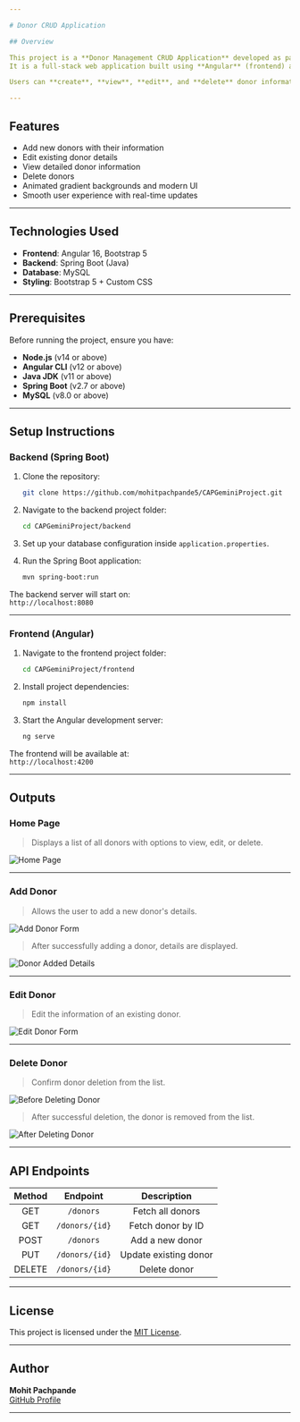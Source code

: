 ```yaml
---

# Donor CRUD Application

## Overview

This project is a **Donor Management CRUD Application** developed as part of the CAPGemini Internship.  
It is a full-stack web application built using **Angular** (frontend) and **Spring Boot** (backend), with **MySQL** as the database.

Users can **create**, **view**, **edit**, and **delete** donor information through a clean, responsive, and dynamic UI.

---
```


## Features

- Add new donors with their information
- Edit existing donor details
- View detailed donor information
- Delete donors
- Animated gradient backgrounds and modern UI
- Smooth user experience with real-time updates

---

## Technologies Used

- **Frontend**: Angular 16, Bootstrap 5
- **Backend**: Spring Boot (Java)
- **Database**: MySQL
- **Styling**: Bootstrap 5 + Custom CSS

---

## Prerequisites

Before running the project, ensure you have:

- **Node.js** (v14 or above)
- **Angular CLI** (v12 or above)
- **Java JDK** (v11 or above)
- **Spring Boot** (v2.7 or above)
- **MySQL** (v8.0 or above)

---

## Setup Instructions

### Backend (Spring Boot)

1. Clone the repository:

   ```bash
   git clone https://github.com/mohitpachpande5/CAPGeminiProject.git
   ```

2. Navigate to the backend project folder:

   ```bash
   cd CAPGeminiProject/backend
   ```

3. Set up your database configuration inside `application.properties`.

4. Run the Spring Boot application:

   ```bash
   mvn spring-boot:run
   ```

The backend server will start on:  
`http://localhost:8080`

---

### Frontend (Angular)

1. Navigate to the frontend project folder:

   ```bash
   cd CAPGeminiProject/frontend
   ```

2. Install project dependencies:

   ```bash
   npm install
   ```

3. Start the Angular development server:

   ```bash
   ng serve
   ```

The frontend will be available at:  
`http://localhost:4200`

---

## Outputs

### Home Page

> Displays a list of all donors with options to view, edit, or delete.

![Home Page](https://github.com/user-attachments/assets/8946e4ec-7806-4b4d-862d-4ee8f54d0c03)

---

### Add Donor

> Allows the user to add a new donor's details.

![Add Donor Form](https://github.com/user-attachments/assets/bd72fdf4-8909-4e33-8727-f67bc7ae361b)

> After successfully adding a donor, details are displayed.

![Donor Added Details](https://github.com/user-attachments/assets/37ee4ae5-3e79-4824-aafc-e06cd68fc7be)

---

### Edit Donor

> Edit the information of an existing donor.

![Edit Donor Form](https://github.com/user-attachments/assets/72d08b89-b95e-4dfd-b9e3-b1ff7f017430)

---

### Delete Donor

> Confirm donor deletion from the list.

![Before Deleting Donor](https://github.com/user-attachments/assets/fcbf7763-52bf-4d95-9687-2e94cdae888f)

> After successful deletion, the donor is removed from the list.

![After Deleting Donor](https://github.com/user-attachments/assets/5f626971-5f4a-423d-a92a-81f3cf370af3)

---

## API Endpoints

| Method | Endpoint | Description |
|:------:|:--------:|:-----------:|
| GET    | `/donors` | Fetch all donors |
| GET    | `/donors/{id}` | Fetch donor by ID |
| POST   | `/donors` | Add a new donor |
| PUT    | `/donors/{id}` | Update existing donor |
| DELETE | `/donors/{id}` | Delete donor |

---

## License

This project is licensed under the [MIT License](LICENSE).

---

## Author

**Mohit Pachpande**  
[GitHub Profile](https://github.com/mohitpachpande5)

---
